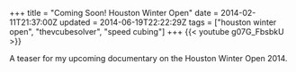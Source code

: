 +++
title = "Coming Soon! Houston Winter Open"
date = 2014-02-11T21:37:00Z
updated = 2014-06-19T22:22:29Z
tags = ["houston winter open", "thevcubesolver", "speed cubing"]
+++
{{< youtube g07G_FbsbkU >}}

A teaser for my upcoming documentary on the Houston Winter Open 2014.